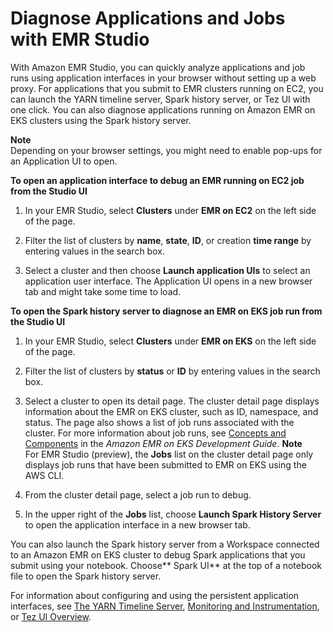 # Diagnose Applications and Jobs with EMR Studio<a name="emr-studio-debug"></a>

With Amazon EMR Studio, you can quickly analyze applications and job runs using application interfaces in your browser without setting up a web proxy\. For applications that you submit to EMR clusters running on EC2, you can launch the YARN timeline server, Spark history server, or Tez UI with one click\. You can also diagnose applications running on Amazon EMR on EKS clusters using the Spark history server\.

**Note**  
Depending on your browser settings, you might need to enable pop\-ups for an Application UI to open\.

**To open an application interface to debug an EMR running on EC2 job from the Studio UI**

1. In your EMR Studio, select **Clusters** under **EMR on EC2** on the left side of the page\. 

1. Filter the list of clusters by **name**, **state**, **ID**, or creation **time range** by entering values in the search box\.

1. Select a cluster and then choose **Launch application UIs** to select an application user interface\. The Application UI opens in a new browser tab and might take some time to load\.

**To open the Spark history server to diagnose an EMR on EKS job run from the Studio UI**

1. In your EMR Studio, select **Clusters** under **EMR on EKS** on the left side of the page\. 

1. Filter the list of clusters by **status** or **ID** by entering values in the search box\.

1. Select a cluster to open its detail page\. The cluster detail page displays information about the EMR on EKS cluster, such as ID, namespace, and status\. The page also shows a list of job runs associated with the cluster\. For more information about job runs, see [Concepts and Components](https://docs.aws.amazon.com/emr/latest/EMR-on-EKS-DevelopmentGuide/emr-eks-concepts.html) in the *Amazon EMR on EKS Development Guide*\.
**Note**  
For EMR Studio \(preview\), the **Jobs** list on the cluster detail page only displays job runs that have been submitted to EMR on EKS using the AWS CLI\.

1. From the cluster detail page, select a job run to debug\.

1. In the upper right of the **Jobs** list, choose **Launch Spark History Server** to open the application interface in a new browser tab\.

You can also launch the Spark history server from a Workspace connected to an Amazon EMR on EKS cluster to debug Spark applications that you submit using your notebook\. Choose** Spark UI** at the top of a notebook file to open the Spark history server\.

For information about configuring and using the persistent application interfaces, see [The YARN Timeline Server](https://hadoop.apache.org/docs/current/hadoop-yarn/hadoop-yarn-site/TimelineServer.html), [Monitoring and Instrumentation](https://spark.apache.org/docs/latest/monitoring.html), or [Tez UI Overview](https://tez.apache.org/tez-ui.html)\.